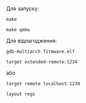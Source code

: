 Для запуску:
```
make
```
```
make qemu
```
Для відлагодження:
```
gdb-multiarch firmware.elf
```
```
target extended-remote:1234
```
або
```
target remote localhost:1234
```
```
layout regs
```
